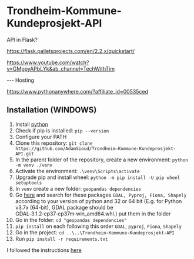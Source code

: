 # Trondheim-Kommune-Kundeprosjekt-API

API in Flask?


https://flask.palletsprojects.com/en/2.2.x/quickstart/ 

https://www.youtube.com/watch?v=GMppyAPbLYk&ab_channel=TechWithTim 


--- Hosting

https://www.pythonanywhere.com/?affiliate_id=00535ced 

## Installation (WINDOWS)
1. Install [python](https://www.python.org/downloads/)
2. Check if pip is installed: ``pip --version``
3. Configure your PATH
4. Clone this repository: ``git clone https://github.com/AdamSioud/Trondheim-Kommune-Kundeprosjekt-API.git``
5. In the parent folder of the repository, create a new environment: ``python -m venv ./venv``
6. Activate the environment: ``.\venv\Scripts\activate``
7. Upgrade pip and install wheel: ``python -m pip install -U pip wheel setuptools``
8. In ``venv`` create a new folder: `geopandas dependencies`
9. Go [here](https://www.lfd.uci.edu/~gohlke/pythonlibs/) and search for these packages ``GDAL, Pyproj, Fiona, Shapely`` according to your version of python and 32 or 64 bit (E.g. for Python v3.7x (64-bit), GDAL package should be GDAL‑3.1.2‑cp37‑cp37m‑win_amd64.whl.) put them in the folder
10. Go in the folder: ``cd "geopandas dependencies"``
11. ``pip install`` on each following this order ``GDAL``, ``pyproj``, ``Fiona``, ``Shapely``
12. Go in the project: ``cd ..\..\Trondheim-Kommune-Kundeprosjekt-API``
13. Run ``pip install -r requirements.txt``



I followed the instructions [here](https://towardsdatascience.com/geopandas-installation-the-easy-way-for-windows-31a666b3610f) 
